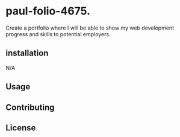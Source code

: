 # paul-folio-4675.
Create a portfolio where I will be able to show my web development progress and skills to potential employers.

## installation

N/A

## Usage



## Contributing



## License